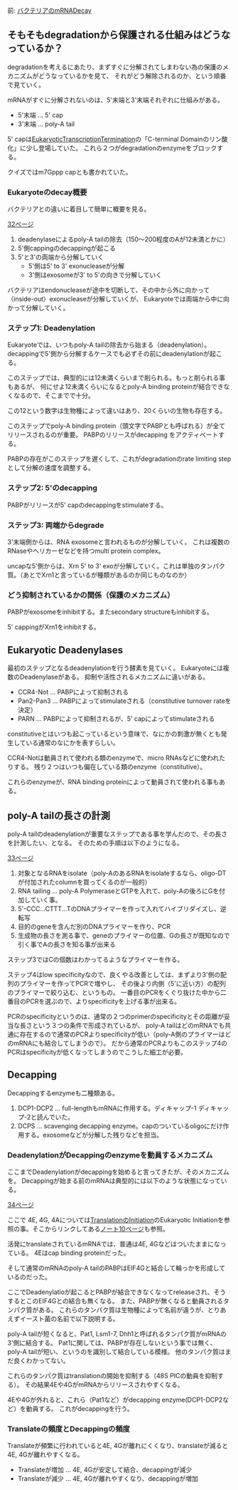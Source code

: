 前: [バクテリアのmRNADecay](%E3%83%90%E3%82%AF%E3%83%86%E3%83%AA%E3%82%A2%E3%81%AEmRNADecay)

## そもそもdegradationから保護される仕組みはどうなっているか？

degradationを考えるにあたり、まずすぐに分解されてしまわない為の保護のメカニズムがどうなっているかを見て、
それがどう解除されるのか、という順番で見ていく。

mRNAがすぐに分解されないのは、5'末端と3'末端それぞれに仕組みがある。

- 5'末端 ... 5' cap
- 3'末端 ... poly-A tail

5' capは[EukaryoticTranscriptionTermination](EukaryoticTranscriptionTermination)の「C-terminal Domainのリン酸化」に少し登場していた。
これら２つがdegradationのenzymeをブロックする。

クイズではm7Gppp capとも書かれていた。

### Eukaryoteのdecay概要

バクテリアとの違いに着目して簡単に概要を見る。

[32ページ](https://karino2.github.io/ImageGallery/MolecularBiology728x3.html#lg=1&slide=31)

1. deadenylaseによるpoly-A tailの除去（150〜200程度のAが12未満とかに）
2. 5'側cappingのdecappingが起こる
3. 5'と3'の両端から分解していく
   - 5'側は5' to 3' exonucleaseが分解
   - 3'側はexosomeが3' to 5'の向きで分解していく

バクテリアはendonucleaseが途中を切断して、その中から外に向かって（inside-out）exonucleaseが分解していくが、
Eukaryoteでは両端から中に向かって分解していく。

### ステップ1: Deadenylation

Eukaryoteでは、いつもpoly-A tailの除去から始まる（deadenylation）。
decappingで5'側から分解するケースでも必ずその前にdeadenylationが起こる。

このステップでは、典型的には12未満くらいまで削られる。もっと削られる事もあるが、
何にせよ12未満くらいになるとpoly-A binding proteinが結合できなくなるので、そこまでで十分。

この12という数字は生物種によって違いはあり、20くらいの生物も存在する。

このステップでpoly-A binding protein（頭文字でPABPとも呼ばれる）が全てリリースされるのが重要。
PABPのリリースがdecapping をアクティベートする。

PABPの存在がこのステップを遅くして、これがdegradationのrate limiting stepとして分解の速度を調整する。

### ステップ2: 5'のdecapping

PABPがリリースが5' capのdecappingをstimulateする。

### ステップ3: 両端からdegrade

3'末端側からは、RNA exosomeと言われるものが分解していく。
これは複数のRNaseやヘリカーゼなどを持つmulti protein complex。

uncapな5'側からは、Xrn 5' to 3' exoが分解していく。これは単独のタンパク質。（あとでXrn1と言っているが種類があるのか同じものなのか）

### どう抑制されているかの関係（保護のメカニズム）

PABPがexosomeをinhibitする。またsecondary structureもinhibitする。

5' cappingがXrn1をinhibitする。

## Eukaryotic Deadenylases

最初のステップとなるdeadenylationを行う酵素を見ていく。
Eukaryoteには複数のDeadenylaseがある。
抑制や活性されるメカニズムに違いがある。

- CCR4-Not ... PABPによって抑制される
- Pan2-Pan3 ... PABPによってstimulateされる（constitutive turnover rateを決定）
- PARN ... PABPによって抑制されるが、5' capによってstimulateされる

constitutiveとはいつも起こっているという意味で、なにかの刺激が無くとも発生している通常のなにかを表すらしい。

CCR4-Notは動員されて使われる類のenzymeで、micro RNAsなどに使われたりする。
残り２つはいつも偏在している類のenzyme（constitutive）。

これらのenzymeが、RNA binding proteinによって動員されて使われる事もある。

## poly-A tailの長さの計測

poly-A tailのdeadenylationが重要なステップである事を学んだので、その長さを計測したい、となる。
そのための手順は以下のようになる。

[33ページ](https://karino2.github.io/ImageGallery/MolecularBiology728x3.html#lg=1&slide=32)


1. 対象となるRNAをisolate（poly-AのあるRNAをisolateするなら、oligo-DTが付加されたcolumnを買ってくるのが一般的）
2. RNA tailing ... poly-A PolymeraseとGTPを入れて、poly-Aの後ろにGを付加していく事。
3. 5'-CCC...CTTT...TのDNAプライマーを作って入れてハイブリダイズし、逆転写
4. 目的のgeneを含んだ別のDNAプライマーを作り、PCR
5. 生成物の長さを測る事で、geneのプライマーの位置、Gの長さが既知なので引く事でAの長さを知る事が出来る

ステップ3ではCの個数はわかってるようなプライマーを作る。

ステップ4はlow specificityなので、良くやる改善としては、まずより3'側の配列のプライマーを作ってPCRで増やし、
その後より内側（5'に近い方）の配列のプライマーで絞り込む、というもの。
一番目のPCRをくぐり抜けた中から二番目のPCRを選ぶので、よりspecificityを上げる事が出来る。

PCRのspecificityというのは、通常の２つのprimerのspecificityとその距離が妥当な長さという３つの条件で形成されているが、
poly-A tailはどのmRNAでも共通に存在するので通常のPCRよりspecificityが低い（poly-A側のプライマーはどのmRNAにも結合してしまうので）。
だから通常のPCRよりもこのステップ4のPCRはspecificityが低くなってしまうのでこうした細工が必要。

## Decapping

Decappingするenzymeも二種類ある。

1. DCP1-DCP2 ... full-lengthもmRNAに作用する。ディキャップ-1 ディキャップ-2と読んでいた。
2. DCPS ... scavenging decapping enzyme。capのついているoligoにだけ作用する。exosomeなどが分解した残りなどを担当。


### DeadenylationがDecappingのenzymeを動員するメカニズム

ここまでDeadenylationがdecappingを始めると言ってきたが、そのメカニズムを。
Decappingが始まる前のmRNAは典型的には以下のような状態になっている。

[34ページ](https://karino2.github.io/ImageGallery/MolecularBiology728x3.html#lg=1&slide=33)

ここで 4E, 4G, 4Aについては[TranslationのInitiation](Translation%E3%81%AEInitiation)のEukaryotic Initiationを参照の事。そこからリンクしてある[ノート10ページ](https://karino2.github.io/ImageGallery/MolecularBiology728x3.html#lg=1&slide=9)も参照。

活発にtranslateされているmRNAでは、普通は4E, 4Gなどはついたままになっている。
4Eはcap binding proteinだった。

そして通常のmRNAのpoly-A tailのPABPはEIF4Gと結合して輪っかを形成しているのだった。

ここでDeadenylatioが起こるとPABPが結合できなくなってreleaseされ、そうするとこのEIF4Gとの結合も無くなる。
また、PABPが無くなると動員されるタンパク質がある。
これらのタンパク質は生物種によって名前が違うが、とりあえずイースト菌の名前で以下説明する。

poly-A tailが短くなると、Pat1, Lsm1-7, Dhh1と呼ばれるタンパク質がmRNAの3'側に結合する。
Pat1に関しては、PABPが存在しないという事では無く、poly-A tailが短い、というのを識別して結合している模様。
他のタンパク質はまだ良くわかってない。

これらのタンパク質はtranslationの開始を抑制する（48S PICの動員を抑制する）。
その結果4Eや4GがmRNAからリリースされやすくなる。

4Eや4Gが外れると、これら（Pat1など）がdecapping enzyme(DCP1-DCP2など）を動員する。
これがdecappingを行う。

### Translateの頻度とDecappingの頻度

Translateが頻繁に行われていると4E, 4Gが離れにくくなり、translateが減ると4E, 4Gが離れやすくなる。

- Translateが増加 ... 4E, 4Gが安定して結合、decappingが減少
- Translateが減少 ... 4E, 4Gが離れやすくなり、decappingが増加